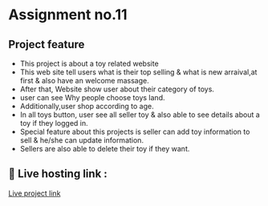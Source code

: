 # Assignment no.11

## Project feature

- This project is about a toy related website
- This web site tell users what is their top selling & what is new arraival,at first & also have an welcome massage.
- After that, Website show user about their category of toys.
- user can see Why people choose toys land.
- Additionally,user shop according to age.
- In all toys button, user see all seller toy & also able to see details about a toy if they logged in.
- Special feature about this projects is seller can add toy information to sell & he/she can update information.
- Sellers are also able to delete their toy if they want.

## 🔗 Live hosting link :

[Live project link](https://toys-land.web.app/mytoys)
